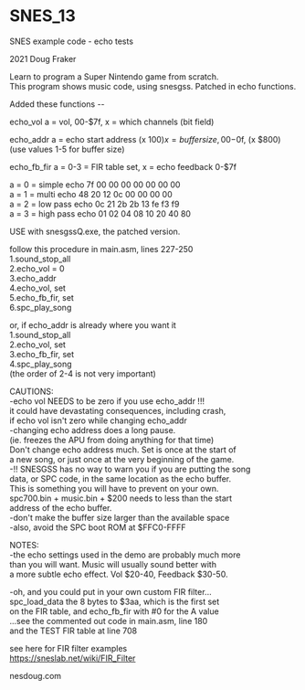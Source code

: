 # SNES_13  
SNES example code - echo tests  
  
2021 Doug Fraker  
  
Learn to program a Super Nintendo game from scratch.  
This program shows music code, using snesgss. Patched in echo functions.  
  
Added these functions --  
  
echo_vol	a = vol, 00-$7f, x = which channels (bit field)  
  
echo_addr	a = echo start address (x $100)   
			x = buffer size, 00-$0f, (x $800)  
			(use values 1-5 for buffer size)  
  
echo_fb_fir  a = 0-3 = FIR table set, x = echo feedback 0-$7f  
  
a = 0 = simple echo    7f 00 00 00  00 00 00 00  
a = 1 = multi echo     48 20 12 0c  00 00 00 00  
a = 2 = low pass echo  0c 21 2b 2b  13 fe f3 f9  
a = 3 = high pass echo 01 02 04 08  10 20 40 80  
  
  
  
USE with snesgssQ.exe, the patched version.  
  
follow this procedure in main.asm, lines 227-250  
 1.sound_stop_all  
 2.echo_vol = 0  
 3.echo_addr  
 4.echo_vol, set  
 5.echo_fb_fir, set  
 6.spc_play_song  
   
or, if echo_addr is already where you want it  
 1.sound_stop_all  
 2.echo_vol, set  
 3.echo_fb_fir, set  
 4.spc_play_song  
 (the order of 2-4 is not very important)  
  
  
CAUTIONS:  
-echo vol NEEDS to be zero if you use echo_addr !!!  
 it could have devastating consequences, including crash,  
 if echo vol isn't zero while changing echo_addr  
-changing echo address does a long pause.  
 (ie. freezes the APU from doing anything for that time)  
 Don't change echo address much. Set is once at the start of  
 a new song, or just once at the very beginning of the game.   
-!! SNESGSS has no way to warn you if you are putting the song  
 data, or SPC code, in the same location as the echo buffer.   
 This is something you will have to prevent on your own.   
 spc700.bin + music.bin + $200 needs to less than the start   
 address of the echo buffer.  
-don't make the buffer size larger than the available space  
-also, avoid the SPC boot ROM at $FFC0-FFFF  
   
NOTES:  
-the echo settings used in the demo are probably much more  
 than you will want. Music will usually sound better with  
 a more subtle echo effect. Vol $20-40, Feedback $30-50.  
   
-oh, and you could put in your own custom FIR filter...  
 spc_load_data the 8 bytes to $3aa, which is the first set  
 on the FIR table, and echo_fb_fir with #0 for the A value  
 ...see the commented out code in main.asm, line 180  
 and the TEST FIR table at line 708  
   
see here for FIR filter examples  
https://sneslab.net/wiki/FIR_Filter   
  
nesdoug.com  
  
